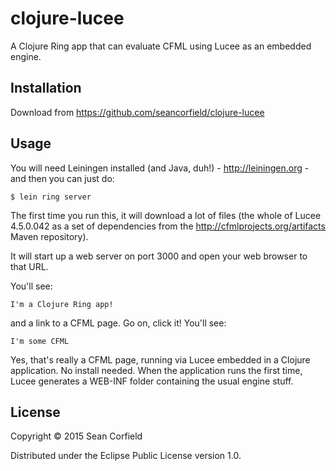# clojure-lucee

A Clojure Ring app that can evaluate CFML using Lucee as an embedded engine.

## Installation

Download from https://github.com/seancorfield/clojure-lucee

## Usage

You will need Leiningen installed (and Java, duh!) - http://leiningen.org - and then you can just do:

    $ lein ring server

The first time you run this, it will download a lot of files (the whole of Lucee 4.5.0.042 as a set of dependencies from the http://cfmlprojects.org/artifacts Maven repository).

It will start up a web server on port 3000 and open your web browser to that URL.

You'll see:

    I'm a Clojure Ring app!

and a link to a CFML page. Go on, click it! You'll see:

    I'm some CFML

Yes, that's really a CFML page, running via Lucee embedded in a Clojure application. No install needed. When the application runs the first time, Lucee generates a WEB-INF folder containing the usual engine stuff.

## License

Copyright © 2015 Sean Corfield

Distributed under the Eclipse Public License version 1.0.
